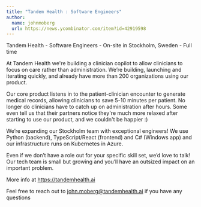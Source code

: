 ```yaml
---
title: "Tandem Health : Software Engineers"
author:
  name: johnmoberg
  url: https://news.ycombinator.com/item?id=42919598
---
```

Tandem Health - Software Engineers - On-site in Stockholm, Sweden - Full time

At Tandem Health we&#x27;re building a clinician copilot to allow clinicians to focus on care rather than administration. We’re building, launching and iterating quickly, and already have more than 200 organizations using our product.

Our core product listens in to the patient-clinician encounter to generate medical records, allowing clinicians to save 5-10 minutes per patient. No longer do clinicians have to catch up on administration after hours. Some even tell us that their partners notice they&#x27;re much more relaxed after starting to use our product, and we couldn&#x27;t be happier :)

We’re expanding our Stockholm team with exceptional engineers! We use Python (backend), TypeScript&#x2F;React (frontend) and C# (Windows app) and our infrastructure runs on Kubernetes in Azure.

Even if we don’t have a role out for your specific skill set, we’d love to talk! Our tech team is small but growing and you’ll have an outsized impact on an important problem.

More info at <a href="https:&#x2F;&#x2F;tandemhealth.ai" rel="nofollow">https:&#x2F;&#x2F;tandemhealth.ai</a>

Feel free to reach out to john.moberg@tandemhealth.ai if you have any questions
<JobApplication />
